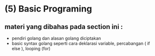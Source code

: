 # (5) Basic Programing

## materi yang dibahas pada section ini :
  - pendiri golang dan alasan golang diciptakan
  - basic syntax golang seperti cara deklarasi variable, percabangan ( if else ), looping (for) 
